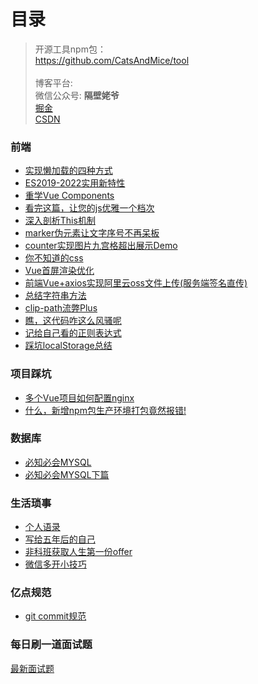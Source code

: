 # 目录

> 开源工具npm包：
> <br>
> <a href="https://github.com/CatsAndMice/tool">https://github.com/CatsAndMice/tool</a>
> <br>
> <br>
> 博客平台:
> <br />
> 微信公众号: **隔壁姥爷**
> <br />
> <a href="https://juejin.cn/user/3350967174565198/posts">掘金</a>
>  <br />
> <a href="https://blog.csdn.net/qq_45472813?spm=1001.2100.3001.5343">CSDN</a>
>  <br />

### 前端
* <a href="https://github.com/CatsAndMice/Blog/blob/main/%E5%89%8D%E7%AB%AF/%E5%AE%9E%E7%8E%B0%E6%87%92%E5%8A%A0%E8%BD%BD%E7%9A%84%E5%9B%9B%E7%A7%8D%E6%96%B9%E5%BC%8F.md">实现懒加载的四种方式</a>
* <a href="https://github.com/lihai-boop/Blog/blob/main/%E5%89%8D%E7%AB%AF/ES2019-2022%E5%AE%9E%E7%94%A8%E6%96%B0%E7%89%B9%E6%80%A7.md">ES2019-2022实用新特性</a>
* <a href="https://github.com/lihai-boop/Blog/blob/main/%E5%89%8D%E7%AB%AF/%E9%87%8D%E5%AD%A6Vue%20Components.md">重学Vue Components</a>
* <a href="https://github.com/lihai-boop/Blog/blob/main/%E5%89%8D%E7%AB%AF/%E7%9C%8B%E5%AE%8C%E8%BF%99%E7%AF%87%EF%BC%8C%E8%AE%A9%E6%82%A8%E7%9A%84js%E4%BC%98%E9%9B%85%E4%B8%80%E4%B8%AA%E6%A1%A3%E6%AC%A1.md">看完这篇，让您的js优雅一个档次</a>
* <a href="https://github.com/lihai-boop/Blog/blob/main/%E5%89%8D%E7%AB%AF/%E6%B7%B1%E5%85%A5%E5%89%96%E6%9E%90This%E6%9C%BA%E5%88%B6.md">深入剖析This机制</a>
* <a href="https://github.com/lihai-boop/Blog/blob/main/%E5%89%8D%E7%AB%AF/marker%E4%BC%AA%E5%85%83%E7%B4%A0%E8%AE%A9%E6%96%87%E5%AD%97%E5%BA%8F%E5%8F%B7%E4%B8%8D%E5%86%8D%E5%91%86%E6%9D%BF.md">marker伪元素让文字序号不再呆板</a>
* <a href="https://github.com/lihai-boop/Blog/blob/main/%E5%89%8D%E7%AB%AF/counter%E5%AE%9E%E7%8E%B0%E5%9B%BE%E7%89%87%E4%B9%9D%E5%AE%AB%E6%A0%BC%E8%B6%85%E5%87%BA%E5%B1%95%E7%A4%BADemo.md">counter实现图片九宫格超出展示Demo</a>
* <a href="https://github.com/lihai-boop/Blog/blob/main/%E5%89%8D%E7%AB%AF/%E4%BD%A0%E4%B8%8D%E7%9F%A5%E9%81%93%E7%9A%84css.md">你不知道的css</a>
* <a href="https://github.com/lihai-boop/Blog/blob/main/%E5%89%8D%E7%AB%AF/Vue%E9%A6%96%E5%B1%8F%E6%B8%B2%E6%9F%93%E4%BC%98%E5%8C%96.md">Vue首屏渲染优化</a>
* <a href="https://github.com/lihai-boop/Blog/blob/main/%E5%89%8D%E7%AB%AF/%E5%89%8D%E7%AB%AFVue%2Baxios%E5%AE%9E%E7%8E%B0%E9%98%BF%E9%87%8C%E4%BA%91oss%E6%96%87%E4%BB%B6%E4%B8%8A%E4%BC%A0(%E6%9C%8D%E5%8A%A1%E7%AB%AF%E7%AD%BE%E5%90%8D%E7%9B%B4%E4%BC%A0).md">前端Vue+axios实现阿里云oss文件上传(服务端签名直传)</a>
* <a href="https://github.com/lihai-boop/Blog/blob/main/%E5%89%8D%E7%AB%AF/%E6%80%BB%E7%BB%93%E5%AD%97%E7%AC%A6%E4%B8%B2%E6%96%B9%E6%B3%95.md">总结字符串方法</a>
* <a href="https://github.com/lihai-boop/Blog/blob/main/%E5%89%8D%E7%AB%AF/clip-path%E6%B5%81%E5%BC%8APlus.md">clip-path流弊Plus</a>
* <a href="https://github.com/lihai-boop/Blog/blob/main/%E5%89%8D%E7%AB%AF/%E7%9E%A7%EF%BC%8C%E8%BF%99%E4%BB%A3%E7%A0%81%E5%92%8B%E8%BF%99%E4%B9%88%E9%A3%8E%E9%AA%9A%E5%91%A2.md">瞧，这代码咋这么风骚呢</a>
* <a href="https://github.com/lihai-boop/Blog/blob/main/%E5%89%8D%E7%AB%AF/%E8%AE%B0%E7%BB%99%E8%87%AA%E5%B7%B1%E7%9C%8B%E7%9A%84%E6%AD%A3%E5%88%99%E8%A1%A8%E8%BE%BE%E5%BC%8F.md">记给自己看的正则表达式</a>
* <a href="https://github.com/lihai-boop/Blog/blob/main/%E5%89%8D%E7%AB%AF/%E8%B8%A9%E5%9D%91localStorage%E6%80%BB%E7%BB%93.md">踩坑localStorage总结</a>



### 项目踩坑
* <a href="https://github.com/lihai-boop/Blog/blob/main/%E5%89%8D%E7%AB%AF/%E5%A4%9A%E4%B8%AAVue%E9%A1%B9%E7%9B%AE%E5%A6%82%E4%BD%95%E9%85%8D%E7%BD%AEnginx.md">多个Vue项目如何配置nginx</a>
* <a href="https://github.com/lihai-boop/Blog/blob/main/%E5%89%8D%E7%AB%AF/%E4%BB%80%E4%B9%88%EF%BC%8C%E6%96%B0%E5%A2%9Enpm%E5%8C%85%E7%94%9F%E4%BA%A7%E7%8E%AF%E5%A2%83%E6%89%93%E5%8C%85%E7%AB%9F%E7%84%B6%E6%8A%A5%E9%94%99!.md">什么，新增npm包生产环境打包竟然报错!</a>


### 数据库
* <a href="https://github.com/lihai-boop/Blog/blob/main/%E6%95%B0%E6%8D%AE%E5%BA%93/%E5%BF%85%E7%9F%A5%E5%BF%85%E4%BC%9AMYSQL.md">必知必会MYSQL</a>
* <a href="https://github.com/lihai-boop/Blog/blob/main/%E6%95%B0%E6%8D%AE%E5%BA%93/%E5%BF%85%E7%9F%A5%E5%BF%85%E4%BC%9AMYSQL%E4%B8%8B%E7%AF%87.md">必知必会MYSQL下篇</a>

### 生活琐事
* <a href="https://github.com/lihai-boop/Blog/blob/main/%E7%94%9F%E6%B4%BB%E7%90%90%E4%BA%8B/%E4%B8%AA%E4%BA%BA%E8%AF%AD%E5%BD%95.md">个人语录</a>
* <a href="https://github.com/lihai-boop/Blog/blob/main/%E7%94%9F%E6%B4%BB%E7%90%90%E4%BA%8B/%E5%86%99%E7%BB%99%E4%BA%94%E5%B9%B4%E5%90%8E%E7%9A%84%E8%87%AA%E5%B7%B1.md">写给五年后的自己</a>
* <a href="https://github.com/lihai-boop/Blog/blob/main/%E7%94%9F%E6%B4%BB%E7%90%90%E4%BA%8B/%E9%9D%9E%E7%A7%91%E7%8F%AD%E8%8E%B7%E5%8F%96%E4%BA%BA%E7%94%9F%E7%AC%AC%E4%B8%80%E4%BB%BDoffer.md">非科班获取人生第一份offer</a>
* <a href="https://github.com/lihai-boop/Blog/blob/main/%E7%94%9F%E6%B4%BB%E7%90%90%E4%BA%8B/%E5%BE%AE%E4%BF%A1%E5%A4%9A%E5%BC%80%E5%B0%8F%E6%8A%80%E5%B7%A7.md">微信多开小技巧</a>

### 亿点规范
* <a href="https://github.com/lihai-boop/Blog/blob/main/%E8%A7%84%E8%8C%83/git%20commit%E8%A7%84%E8%8C%83.md">git commit规范</a>

### 每日刷一道面试题
<a href="https://github.com/lihai-boop/Blog/issues">最新面试题</a>
